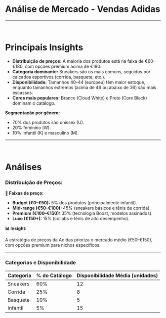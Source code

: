 # Análise de Mercado - Vendas Adidas

<hr>
<br>

# Principais Insights

- <b>Distribuição de preços:</b> A maioria dos produtos está na faixa de €60–€180, com opções premium acima de €180.
- <b>Categoria dominante:</b> Sneakers são os mais comuns, seguidos por calçados esportivos (corrida, basquete, etc.).
- <b>Disponibilidade:</b> Tamanhos 40–44 (europeu) têm maior estoque, enquanto tamanhos extremos (acima de 46 ou abaixo de 36) são mais escassos.
- <b>Cores mais populares:</b> Branco (Cloud White) e Preto (Core Black) dominam o catálogo.

<b>Segmentação por gênero:</b>

 - 70% dos produtos são unissex (U).
 - 20% feminino (W).
 - 10% infantil (K) e masculino (M).

<hr>
<br>

# Análises

### Distribuição de Preços:

<b>📌 Faixas de preço:</b>

- <b>Budget (€0–€50):</b> 5% dos produtos (principalmente infantil).
- <b>Mid-range (€50–€100):</b> 45% (sneakers básicos e tênis de corrida).
- <b>Premium (€100–€150):</b> 35% (tecnologia Boost, modelos assinados).
- <b>Luxo (€150+):</b> 15% (collabs e tênis de alto desempenho).

<b>📊 Insight:</b>

A estratégia de preços da Adidas prioriza o mercado médio (€50–€150), com opções premium para nichos específicos.

<hr>

### Categorias e Disponibilidade

<table>
  <thead>
    <tr>
      <th>Categoria</th>
      <th>% do Catálogo</th>
      <th>Disponibilidade Média (unidades)</th>
    </tr>
  </thead>
  <tbody>
    <tr>
      <td>Sneakers</td>
      <td>60%</td>
      <td>12</td>
    </tr>
    <tr>
      <td>Corrida</td>
      <td>25%</td>
      <td>8</td>
    </tr>
     <tr>
      <td>Basquete</td>
      <td>10%</td>
      <td>5</td>
    </tr>
     <tr>
      <td>Infantil</td>
      <td>5%</td>
      <td>15</td>
    </tr>
  </tbody>
</table>















